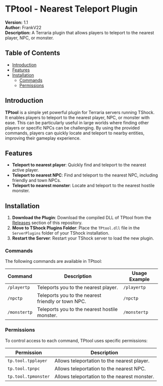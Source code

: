 # TPtool - Nearest Teleport Plugin

**Version:** 1.1  
**Author:** FrankV22  
**Description:** A Terraria plugin that allows players to teleport to the nearest player, NPC, or monster.

## Table of Contents

- [Introduction](#introduction)
- [Features](#features)
- [Installation](#installation)
  - [Commands](#commands)
  - [Permissions](#permissions)

## Introduction

**TPtool** is a simple yet powerful plugin for Terraria servers running TShock. It enables players to teleport to the nearest player, NPC, or monster with ease. This can be particularly useful in large worlds where finding other players or specific NPCs can be challenging. By using the provided commands, players can quickly locate and teleport to nearby entities, improving their gameplay experience.

## Features

- **Teleport to nearest player**: Quickly find and teleport to the nearest active player.
- **Teleport to nearest NPC**: Find and teleport to the nearest NPC, including friendly and town NPCs.
- **Teleport to nearest monster**: Locate and teleport to the nearest hostile monster.

## Installation

1. **Download the Plugin**: Download the compiled DLL of TPtool from the [Releases](https://github.com/itsFrankV22/TPtools/releases/tag/TPTools1.1) section of this repository.
2. **Move to TShock Plugins Folder**: Place the `TPtool.dll` file in the `ServerPlugins` folder of your TShock installation.
3. **Restart the Server**: Restart your TShock server to load the new plugin.

### Commands

The following commands are available in TPtool:

| Command     | Description                                           | Usage Example   |
|-------------|-------------------------------------------------------|-----------------|
| `/playertp` | Teleports you to the nearest player.                  | `/playertp`     |
| `/npctp`    | Teleports you to the nearest friendly or town NPC.    | `/npctp`        |
| `/monstertp`| Teleports you to the nearest hostile monster.         | `/monstertp`    |

### Permissions

To control access to each command, TPtool uses specific permissions:

| Permission          | Description                                      |
|---------------------|--------------------------------------------------|
| `tp.tool.tpplayer`  | Allows teleportation to the nearest player.      |
| `tp.tool.tpnpc`     | Allows teleportation to the nearest NPC.         |
| `tp.tool.tpmonster` | Allows teleportation to the nearest monster.     |
